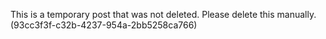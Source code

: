 This is a temporary post that was not deleted. Please delete this manually. (93cc3f3f-c32b-4237-954a-2bb5258ca766)